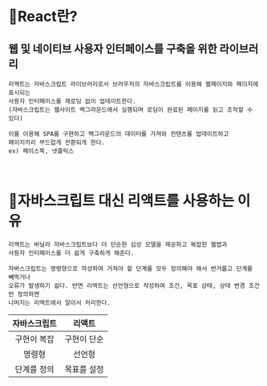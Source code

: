 # 📘React란?

## 웹 및 네이티브 사용자 인터페이스를 구축을 위한 라이브러리

    리액트는 자바스크립트 라이브러리로서 브라우저의 자바스크립트를 이용해 웹페이지와 페이지에 표시되는
    사용자 인터페이스를 재로딩 없이 업데이트한다.
    (자바스크립트는 웹사이트 백그라운드에서 실행되며 로딩이 완료된 페이지를 읽고 조작할 수 있다)

    이를 이용해 SPA를 구현하고 백그라운드의 데이터를 가져와 컨텐츠를 업데이트하고
    페이지끼리 부드럽게 전환되게 한다.
    ex) 페이스북, 넷플릭스

<br>

# 📙자바스크립트 대신 리액트를 사용하는 이유

    리액트는 바닐라 자바스크립트보다 더 단순한 심상 모델을 제공하고 복잡한 웹앱과
    사용자 인터페이스를 더 쉽게 구축하게 해준다.

    자바스크립트는 명령형으로 작성하여 거쳐야 할 단계를 모두 정의해야 해서 번거롭고 단계를 빼먹거나
    오류가 발생하기 쉽다. 반면 리액트는 선언형으로 작성하여 조건, 목표 상태, 상태 변경 조건만 정의하면
    나머지는 리액트에서 알아서 처리한다.

| 자바스크립트 |   리액트    |
| :----------: | :---------: |
| 구현이 복잡  | 구현이 단순 |
|    명령형    |   선언형    |
| 단계를 정의  | 목표를 설정 |
